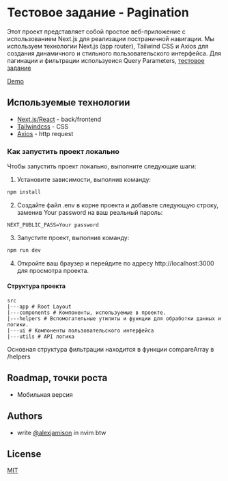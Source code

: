 # Тестовое задание - Pagination

Этот проект представляет собой простое веб-приложение с использованием Next.js для реализации постраничной навигации. Мы используем технологии Next.js (app router), Tailwind CSS и Axios для создания динамичного и стильного пользовательского интерфейса. Для пагинации и фильтрации используеися Query Parameters, [тестовое задание](https://github.com/ValantisJewelry/TestTaskValantis)

[Demo](https://pagination-psi-flame.vercel.app/)

## Используемые технологии

- [Next.js/React](https://nextjs.org/) - back/frontend
- [Tailwindcss](https://tailwindcss.com/) - CSS
- [Axios](https://axios-http.com/docs/intro) - http request

### Как запустить проект локально

Чтобы запустить проект локально, выполните следующие шаги:

1. Установите зависимости, выполнив команду:

```bash
npm install
```
2. Создайте файл .env в корне проекта и добавьте следующую строку, заменив Your password на ваш реальный пароль:
```.env | .env.local
NEXT_PUBLIC_PASS=Your password
```
3. Запустите проект, выполнив команду:
```bash
npm run dev
```
4. Откройте ваш браузер и перейдите по адресу http://localhost:3000 для просмотра проекта.

#### Структура проекта

```
src
|---app # Root Layout
|---components # Компоненты, используемые в проекте.
|---helpers # Вспомогательные утилиты и функции для обработки данных и логики.
|---ui # Компоненты пользовательского интерфейса
|---utils # API логика
```
Основная структура фильтрации находится в функции compareArray в /helpers
## Roadmap, точки роста

- Мобильная версия



## Authors

- write [@alexjamison](https://t.me/alexjamison) in nvim btw


## License

[MIT](https://choosealicense.com/licenses/mit/)


